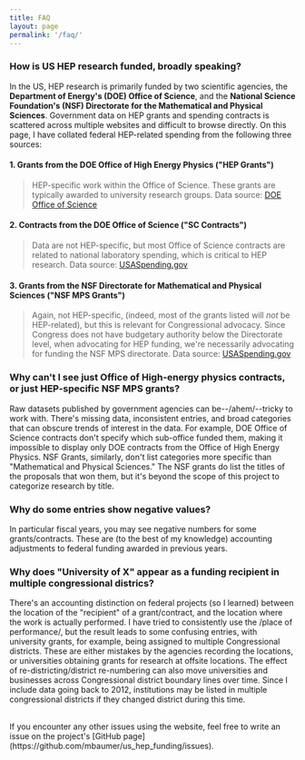 ```yaml
---
title: FAQ
layout: page
permalink: '/faq/'
---
```


### How is US HEP research funded, broadly speaking?

In the US, HEP research is primarily funded by two scientific agencies, the **Department of Energy's (DOE) Office of Science**, and the **National Science Foundation's (NSF) Directorate for the Mathematical and Physical Sciences**. Government data on HEP grants and spending contracts is scattered across multiple websites and difficult to browse directly. On this page, I have collated federal HEP-related spending from the following three sources:

#### 1. Grants from the DOE Office of High Energy Physics ("HEP Grants")
> HEP-specific work within the Office of Science. These grants are typically awarded to university research groups. Data source: [DOE Office of Science](https://science.energy.gov/universities/sc-in-your-state/)

#### 2. Contracts from the DOE Office of Science ("SC Contracts")
> Data are not HEP-specific, but most Office of Science contracts are related to national laboratory spending, which is critical to HEP research. Data source: [USASpending.gov](https://www.usaspending.gov/DownloadCenter/Pages/dataarchives.aspx)

#### 3. Grants from the NSF Directorate for Mathematical and Physical Sciences ("NSF MPS Grants") 
> Again, not HEP-specific, (indeed, most of the grants listed will *not* be HEP-related), but this is relevant for Congressional advocacy. Since Congress does not have budgetary authority below the Directorate level, when advocating for HEP funding, we're necessarily advocating for funding the NSF MPS directorate. Data source: [USASpending.gov](https://www.usaspending.gov/DownloadCenter/Pages/dataarchives.aspx)

### Why can't I see just Office of High-energy physics contracts, or just HEP-specific NSF MPS grants?

Raw datasets published by government agencies can be--/ahem/--tricky to work with. There's missing data, inconsistent entries, and broad categories that can obscure trends of interest in the data. For example, DOE Office of Science contracts don't specify which sub-office funded them, making it impossible to display only DOE contracts from the Office of High Energy Physics. NSF Grants, similarly, don't list categories more specific than "Mathematical and Physical Sciences." The NSF grants do list the titles of the proposals that won them, but it's beyond the scope of this project to categorize research by title.

### Why do some entries show negative values?

In particular fiscal years, you may see negative numbers for some grants/contracts. These are (to the best of my knowledge) accounting adjustments to federal funding awarded in previous years.

### Why does "University of X" appear as a funding recipient in multiple congressional districs?

There's an accounting distinction on federal projects (so I learned) between the location of the "recipient" of a grant/contract, and the location where the work is actually performed. I have tried to consistently use the /place of performance/, but the result leads to some confusing entries, with university grants, for example, being assigned to multiple Congressional districts. These are either mistakes by the agencies recording the locations, or universities obtaining grants for research at offsite locations. The effect of re-districting/district re-numbering can also move universities and businesses across Congressional district boundary lines over time. Since I include data going back to 2012, institutions may be listed in multiple congressional districts if they changed district during this time. 


<br/>
If you encounter any other issues using the website, feel free to write an issue on the project's [GitHub page](https://github.com/mbaumer/us_hep_funding/issues).